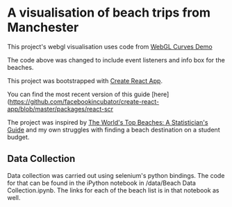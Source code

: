 # A visualisation of beach trips from Manchester

This project's webgl visualisation uses code from [WebGL Curves Demo](https://stackblitz.com/edit/webgl-globe-2-z7x8jy)

The code above was changed to include event listeners and info box for the beaches.

This project was bootstrapped with [Create React App](https://github.com/facebookincubator/create-react-app).

You can find the most recent version of this guide [here](https://github.com/facebookincubator/create-react-app/blob/master/packages/react-scr

The project was inspired by [The World's Top Beaches: A Statistician's Guide](https://www.1843magazine.com/data-graphic/what-the-numbers-say/the-worlds-top-beaches-a-statisticians-guide ) and my own struggles with finding a beach destination on a student budget.

## Data Collection

Data collection was carried out using selenium's python bindings. The code for that can be found in the iPython notebook
in /data/Beach Data Collection.ipynb. The links for each of the beach list is in that notebook as well. 